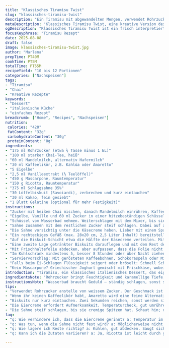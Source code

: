 ```yaml
---
title: "Klassisches Tiramisu Twist"
slug: "klassisches-tiramisu-twist"
description: "Ein Tiramisu mit abgewandelten Mengen, verwendet Rohrzucker statt weißem Zucker, und ersetzt Kaffee durch starken Chai-Tee für eine würzige Note. Mascarpone kombiniert mit Ricotta für leichtere Textur. Die Biskuits werden kurz in Gewürztee getränkt. Schichten und Abkühlen betont. Saisonale Variationen möglich. Wichtig sind die Temperaturanzeichen bei der Eiercreme und das sorgfältige Schlagen der Sahne. Kakaopulver wird zuletzt und trocken gesiebt, um Klümpchen zu vermeiden. Der Geschmack entfaltet sich über Stunden Kühlschrankzeit, daher lieber früh beginnen. Kleiner Trick: Für Stabilität etwas Gelatine in die Sahnemischung einarbeiten."
metaDescription: "Klassisches Tiramisu Twist, eine kreative Version des italienischen Desserts mit Chai-Tee und Mascarpone. Ein Geschmackserlebnis."
ogDescription: "Klassisches Tiramisu Twist ist ein frisch interpretiertes italienisches Dessert mit Chai-Tee und einer leichten Mascarpone-Ricotta-Creme."
focusKeyphrase: "Tiramisu Rezept"
date: 2025-08-08
draft: false
image: klassisches-tiramisu-twist.jpg
author: "Marlena"
prepTime: PT40M
cookTime: PT5M
totalTime: PT55M
recipeYield: "10 bis 12 Portionen"
categories: ["Nachspeisen"]
tags:
- "Tiramisu"
- "Chai"
- "Kreative Rezepte"
keywords:
- "Dessert"
- "italienische Küche"
- "einfaches Rezept"
breadcrumb: ["Home", "Recipes", "Nachspeisen"]
nutrition: 
 calories: "420"
 fatContent: "32g"
 carbohydrateContent: "30g"
 proteinContent: "8g"
ingredients:
- "175 ml Rohrzucker (etwa ¾ Tasse minus 1 EL)"
- "180 ml starker Chai-Tee, heiß"
- "60 ml Mandelmilch, alternativ Hafermilch"
- "30 ml Kaffeelikör, z.B. Kahlúa oder Amaretto"
- "5 Eigelbe"
- "2,5 ml Vanilleextrakt (½ Teelöffel)"
- "450 g Mascarpone, Raumtemperatur"
- "150 g Ricotta, Raumtemperatur"
- "375 ml Schlagsahne 35%"
- "30 Löffelbiskuit (Savoiardi), zerbrechen und kurz eintauchen"
- "30 ml Kakao, fein gesiebt"
- "1 Blatt Gelatine (optional für mehr Festigkeit)"
instructions:
- "Zucker mit heißem Chai mischen, danach Mandelmilch einrühren, Kaffeelikör zugeben. Gut kühlen – das ist die Basis für die Biskuit-Schichten."
- "Eigelbe, Vanille und 60 ml Zucker in einer hitzebeständigen Schüssel mischen. Auf ein heißes Wasserbad setzen, aber nicht kochen. Permanent schlagen bis eine dickliche, warme Creme entsteht, die langsam vom Schneebesen zieht, etwa 6 bis 7 Minuten. Wichtig: Nichts über 65 Grad erhitzen, sonst gerinnt das Ei!"
- "Schüssel vom Wasserbad nehmen. Weiterschlagen mit dem Mixer, bis sie lauwarm abgekühlt erscheint – das gibt Stabilität. Dann Mascarpone und Ricotta unterheben, ohne zu lange rühren, sonst wird’s flüssig."
- "Sahne zusammen mit dem restlichen Zucker steif schlagen. Dabei auf abruptes Nachlassen der Rührgeschwindigkeit achten – man will cremige Spitzen, keine Buttersahne."
- "Die Sahne vorsichtig unter die Käsecreme heben. Lieber mit einem Spatel falten, damit Volumen bleibt. Unterheben macht alles luftig, nirgends klumpig."
- "Ein rechteckiges Gefäß (max. 28x20 cm, 2,5 Liter Inhalt) bereitstellen. Löffelbiskuits jeweils 2 Sekunden in den Chai tauchen, sofort herausnehmen – nicht zu weich werden lassen. Vorsichtig hinlegen, eventuell brechen zum Ausfüllen der Form."
- "Auf die Biskuit-Schicht etwa die Hälfte der Käsecreme verteilen. Mit der Hälfte vom Kakao bestreuen, vorher unbedingt sieben, sonst gibt’s Klümpchen – optisch unschön und trocken am Gaumen."
- "Eine zweite Lage getränkter Biskuits darauflegen und mit dem Rest der Creme bedecken. Wieder Kakao drauf, diesmal dicker, mit einem feinen Sieb. Die Oberfläche lässt man leicht wellig, das sieht rustikal aus, nicht überglatt."
- "Mit Frischhaltefolie abdecken, aber aufpassen, dass die Folie nicht direkt auf der Creme liegt, sonst Kondenswasser aufzieht."
- "Im Kühlschrank mindestens 5, besser 8 Stunden oder über Nacht ziehen lassen. So verschmilzt alles. Ein Geduldsspiel, aber die Matten der Aromen... ein Traum!"
- "Serviervorschlag: Mit gerösteten Kaffeebohnen, Schokoraspeln oder Minzblättchen dekorieren. Für Gäste zur Not im Eisfach kurz antauen lassen – dann eher cremig und nicht zu kalt."
- "Falls beim Ei-Schlagen Flüssigkeit seigert oder bröselt: Schnell Schüssel ins kalte Wasser stellen, weiterrühren, Hitze übertrieben."
- "Kein Mascarpone? Griechischer Joghurt gemischt mit Frischkäse, wobei der Geschmack etwas milder wird, kann ersetzen."
introduction: "Tiramisu, ein klassisches italienisches Dessert, das eigentlich einfach ist, aber seinen Stolz hat. Hatte viele Versuche mit unterschiedlichen Süßungsmitteln und Flüssigkeiten. Chai statt Kaffee eröffnet süßlich-würzige Nuancen und macht es etwas ungewöhnlich, fast herbstlich. Die Mischung von Mascarpone und Ricotta gibt ein leichteres Mundgefühl, das Sahnehäubchen bringt Textur. Wichtig: Eiercreme auf Temperatur zu bringen ohne Kochen ist der Knackpunkt. Schnell zu warm schlägt die Masse um, zu kalt rührt man nicht richtig auf. Die Löffelbiskuits brauchen genau die Zeit zum Durchtränken, damit sie nicht matschig werden und doch locker bleiben. Beim Kakao mit sieben kann ich nie nachlassen, sonst schmeckt’s staubig."
ingredientsNote: "Rohrzucker bringt Feuchtigkeit und karamellige Tiefe, ein leichter Austausch zum weißen Zucker, ohne zuviel Veränderung. Chai ist kein Standard, kann aber durch konzentrierten Espresso ersetzt werden. Die Mandelmilch gibt eine dezente Nussnote, ist leichter als Vollmilch. Kaffeelikör kann leicht durch Amaretto ersetzt werden, je nach Geschmack. Ricotta hilft, die Creme geschmeidiger zu machen, sonst wird Mascarpone oft zu schwer. Biskuits in schneller Bewegung und kurz eintauchen, sonst lösen sie sich auf. Kakao im Sieb oben drauf, damit er fein und fluffig bleibt. Gelatine sorgt für mehr Stand, falls man Tiramisu im warmen Sommer serviert oder portionieren möchte."
instructionsNote: "Wasserbad braucht Geduld – ständig schlagen, sonst stocken die Eier. Achtet auf Temperatur, es fühlt sich anders an, wenn die Eier die Seidenphase erreicht haben. Sahne schlagen hört man am Klang, weich am Anfang, dumpfer wenn steif. Unterheben der Sahne ist mehr Gefühlssache, zu starkes Rühren geht Richtung Quark, zu wenig vermischt nicht. Biskuits kurz eintunken und direkt verbrauchen, sonst saugen sie sich voll und brechen auseinander. Kakao sieben spart Ärger beim Essen und sorgt für schöne Deko. Die Ruhezeit im Kühlschrank ist entscheidend – erst nach mehreren Stunden entwickelt sich der vollmundige Geschmack. Wenn es schnell gehen muss, kühlen aber dafür mindestens 4 Stunden. Deckt die Schüssel gut ab, damit keine anderen Kühlschrankgerüche aufgenommen werden."
tips:
- "Verwendet Rohrzucker anstelle von weissem Zucker. Der Geschmack ist intensiver. Genug Feuchtigkeit sorgt für mehr Tiefe. Empfehlenswert für alle Desserts, die süße Balance brauchen."
- "Wenn ihr keinen Kaffeelikör habt, Amaretto wird eine feine Alternative. Süß und mit Nussnote. Schmeckt besonders gut mit dem Chai. Testet einfach, was euch besser schlägt."
- "Biskuits nur kurz eintauchen. Zwei Sekunden reichen, sonst werden sie matschig. Hohe Konzentration beim Eintauchen, schnelles Arbeiten ist hier angebracht. Übt den Umgang mit der Uhr."
- "Die Eiercreme erfordert Aufmerksamkeit. Temperaturcheck, gut umrühren ist wichtig. Wenn die Masse fest wird, habt ihr Erfolg – sie wird glänzend und luftig. Fühlt es sich cremig an? Perfekt."
- "Die Sahne steif schlagen, bis sie cremige Spitzen hat. Schaut hin; der Klang ändert sich, wenn sie bereit ist. Vermeidet es, sie zu übermixen. Sonst wird sie butterig, weniger ansprechend."
faq:
- "q: Wie verhindere ich, dass die Eiercreme gerinnt? a: Temperatur im Griff behalten. Wasserbad, konstant schlagen. Über 65 Grad, gleich vorbei. Kreislauf wichtig."
- "q: Was tun, wenn die Sahne nicht fest wird? a: Möglicherweise nicht lange genug geschlagen. Mehr Luft einarbeiten. Versuch mit kalter Schüssel. Evtl. Gelatine beachten."
- "q: Wie lagere ich Reste richtig? a: Kühlen, gut abdecken. Saugt sich mit anderen Kühlschrankgerüchen voll. Alternativ einfrieren, Portionen gut verpacken. Trocknen vermeiden."
- "q: Kann ich die Zutaten variieren? a: Ja, Ricotta ist leicht durch griechischen Joghurt ersetzbar. Aber, Geschmack verändert sich. Auch beim Tee, ein anderer kann verwendet werden."

---
```

